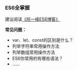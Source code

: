 ### ES6全掌握

建议阅读[《阮一峰ES6博客》](https://es6.ruanyifeng.com/)

**常见问题：**
- var、let、const的区别是什么？
- 列举字符串常用操作方法
- 列举数组常用操作方法
- ES6你常用的有哪些语法？
- ……